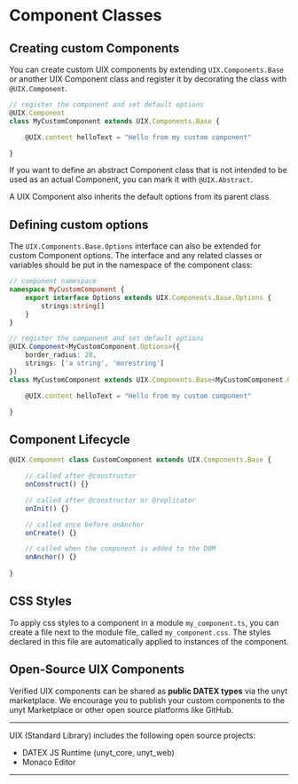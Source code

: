 
# Component Classes

## Creating custom Components

You can create custom UIX components by extending `UIX.Components.Base` or another UIX Component class and register it by decorating the class with `@UIX.Component`.


```typescript
// register the component and set default options
@UIX.Component
class MyCustomComponent extends UIX.Components.Base {

    @UIX.content helloText = "Hello from my custom component"

}
```
If you want to define an abstract Component class that is not intended to be used as an actual Component, you can mark it with `@UIX.Abstract`.


A UIX Component also inherits the default options from its parent class.


## Defining custom options 

The `UIX.Components.Base.Options` interface can also be extended for custom Component options. 
The interface and any related classes or variables should be put in the namespace of the component class:


```typescript
// component namespace
namespace MyCustomComponent {
    export interface Options extends UIX.Components.Base.Options {
        strings:string[]
    }
}

// register the component and set default options
@UIX.Component<MyCustomComponent.Options>({
    border_radius: 20,
    strings: ['a string', 'morestring']
})
class MyCustomComponent extends UIX.Components.Base<MyCustomComponent.Options> {

    @UIX.content helloText = "Hello from my custom component"

}
```

## Component Lifecycle


```typescript
@UIX.Component class CustomComponent extends UIX.Components.Base {

    // called after @constructor
    onConstruct() {}

    // called after @constructor or @replicator
    onInit() {}

	// called once before onAnchor
    onCreate() {}

    // called when the component is added to the DOM
    onAnchor() {}
	
}

```

## CSS Styles

To apply css styles to a component in a module `my_component.ts`, you can create a file next to the module file, called `my_component.css`. 
The styles declared in this file are automatically applied to instances of the component.

## Open-Source UIX Components

Verified UIX components can be shared as **public DATEX types** via the unyt marketplace.
We encourage you to publish your custom components to the unyt Marketplace or other open source platforms like GitHub.


----
UIX (Standard Library) includes the following open source projects:
* DATEX JS Runtime (unyt_core, unyt_web)
* Monaco Editor
----